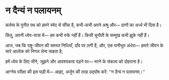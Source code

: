 <h1>न दैन्यं न पलायनम्</h1>

कर्तव्य के पुनीत पथ को
हमने स्वेद से सींचा है,
कभी-कभी अपने अश्रु और—
प्राणों का अर्ध्य भी दिया है।

किंतु, अपनी ध्येय-यात्रा में—
हम कभी रुके नहीं हैं।
किसी चुनौती के सम्मुख
कभी झुके नहीं हैं।

आज,
जब कि राष्ट्र-जीवन की
समस्त निधियाँ,
दाँव पर लगी हैं,
और,
एक घनीभूत अंधेरा—
हमारे जीवन के
सारे आलोक को
निगल लेना चाहता है;

हमें ध्येय के लिए
जीने, जूझने और
आवश्यकता पड़ने पर—
मरने के संकल्प को दोहराना है।

आग्नेय परीक्षा की
इस घड़ी में—
आइए, अर्जुन की तरह
उद्घोष करें:
‘‘न दैन्यं न पलायनम्।’’
